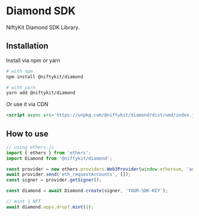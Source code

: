 # Diamond SDK

NiftyKit Diamond SDK Library.

## Installation

Install via npm or yarn

```bash
# with npm
npm install @niftykit/diamond

# with yarn
yarn add @niftykit/diamond
```

Or use it via CDN

```html
<script async src='https://unpkg.com/@niftykit/diamond/dist/umd/index.js'></script>
```

## How to use

```typescript
// using ethers.js
import { ethers } from 'ethers';
import Diamond from '@niftykit/diamond';

const provider = new ethers.providers.Web3Provider(window.ethereum, 'any');
await provider.send('eth_requestAccounts', []);
const signer = provider.getSigner();

const diamond = await Diamond.create(signer, 'YOUR-SDK-KEY');

// mint 1 NFT
await diamond.apps.drop?.mint(1);

```
